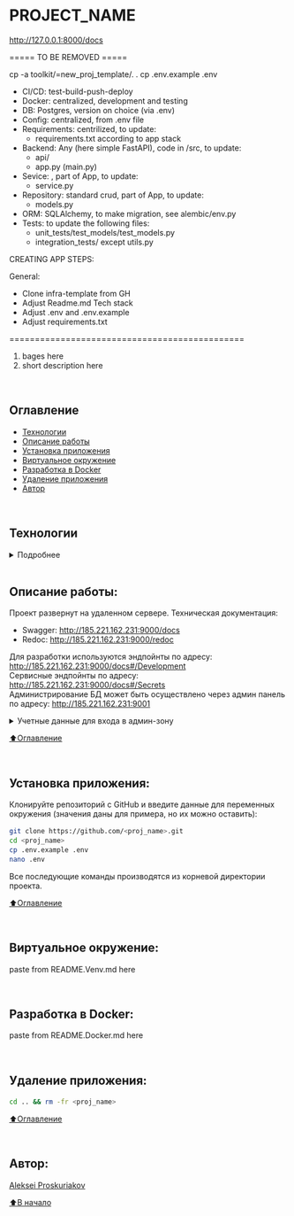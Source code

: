 # PROJECT_NAME

http://127.0.0.1:8000/docs

===== TO BE REMOVED =====

cp -a toolkit/=new_proj_template/. .
cp .env.example .env


- CI/CD: test-build-push-deploy
- Docker: centralized, development and testing
- DB: Postgres, version on choice (via .env)
- Config: centralized, from .env file
- Requirements: centrilized, to update:
    * requirements.txt according to app stack
- Backend: Any (here simple FastAPI), code in /src, to update:
    * api/
    * app.py (main.py)
- Sevice: , part of App, to update:
    * service.py
- Repository: standard crud, part of App, to update:
    * models.py
- ORM: SQLAlchemy, to make migration, see alembic/env.py
- Tests: to update the following files:
    * unit_tests/test_models/test_models.py
    * integration_tests/ except utils.py

CREATING APP STEPS:

General:
- Clone infra-template from GH
- Adjust Readme.md Tech stack
- Adjust .env and .env.example
- Adjust requirements.txt

==============================================

1. bages here
2. short description here

<br>


## Оглавление
- [Технологии](#технологии)
- [Описание работы](#описание-работы)
- [Установка приложения](#установка-приложения)
- [Виртуальное окружение](#виртуальное-окружение)
- [Разработка в Docker](#разработка-в-Docker)
- [Удаление приложения](#удаление-приложения)
- [Автор](#автор)

<br>


## Технологии
<details><summary>Подробнее</summary><br>

[![Python](https://img.shields.io/badge/python-3.10%20%7C%203.11%20%7C%203.12%20%7C%203.13-blue?logo=python)](https://www.python.org/)
[![aiogram](https://img.shields.io/badge/aiogram-3-blue?logo=aiogram)](https://aiogram.dev/)
[![FastAPI](https://img.shields.io/badge/-FastAPI-464646?logo=fastapi)](https://fastapi.tiangolo.com/)
[![FastAPI_Users](https://img.shields.io/badge/-FastAPI--Users-464646?logo=fastapi-users)](https://fastapi-users.github.io/fastapi-users/)
[![Pydantic](https://img.shields.io/badge/pydantic-2-blue?logo=Pydantic)](https://docs.pydantic.dev/)
[![PostgreSQL](https://img.shields.io/badge/-PostgreSQL-464646?logo=PostgreSQL)](https://www.postgresql.org/)
[![asyncpg](https://img.shields.io/badge/-asyncpg-464646?logo=PostgreSQL)](https://pypi.org/project/asyncpg/)
[![SQLAlchemy](https://img.shields.io/badge/SQLAlchemy-2-blue?logo=sqlalchemy)](https://www.sqlalchemy.org/)
[![Alembic](https://img.shields.io/badge/-Alembic-464646?logo=alembic)](https://alembic.sqlalchemy.org/en/latest/)
[![Uvicorn](https://img.shields.io/badge/-Uvicorn-464646?logo=Uvicorn)](https://www.uvicorn.org/)
[![docker](https://img.shields.io/badge/-Docker-464646?logo=docker)](https://www.docker.com/)
[![docker_compose](https://img.shields.io/badge/-Docker%20Compose-464646?logo=docker)](https://docs.docker.com/compose/)
[![docker_hub](https://img.shields.io/badge/-Docker_Hub-464646?logo=docker)](https://hub.docker.com/)
[![GitHub_Actions](https://img.shields.io/badge/-GitHub_Actions-464646?logo=GitHub)](https://docs.github.com/en/actions)
[![Nginx](https://img.shields.io/badge/-NGINX-464646?logo=NGINX)](https://nginx.org/en/docs/)
[![SWAG](https://img.shields.io/badge/-SWAG-464646?logo=swag)](https://docs.linuxserver.io/general/swag)
[![httpx](https://img.shields.io/badge/-httpx-464646?logo=httpx)](https://www.python-httpx.org/)
[![Pytest](https://img.shields.io/badge/-Pytest-464646?logo=Pytest)](https://docs.pytest.org/en/latest/)
[![Pytest-asyncio](https://img.shields.io/badge/-Pytest--asyncio-464646?logo=Pytest-asyncio)](https://pypi.org/project/pytest-asyncio/)
[![pytest-cov](https://img.shields.io/badge/-pytest--cov-464646?logo=codecov)](https://pytest-cov.readthedocs.io/en/latest/)
[![deepdiff](https://img.shields.io/badge/-deepdiff-464646?logo=deepdiff)](https://zepworks.com/deepdiff/6.3.1/diff.html)
[![pre-commit](https://img.shields.io/badge/-pre--commit-464646?logo=pre-commit)](https://pre-commit.com/)
[![toolkit](https://img.shields.io/badge/-toolkit-464646?logo=python)](https://pypi.org/project/app-toolkit-package/)

[⬆️Оглавление](#оглавление)

---

</details>
<br>


## Описание работы:

Проект развернут на удаленном сервере.
Техническая документация:
  - Swagger: http://185.221.162.231:9000/docs
  - Redoc: http://185.221.162.231:9000/redoc


Для разработки используются эндпойнты по адресу:
http://185.221.162.231:9000/docs#/Development<br>
Сервисные эндпойнты по адресу:
http://185.221.162.231:9000/docs#/Secrets<br>
Администрирование БД может быть осуществлено через админ панель по адресу:
http://185.221.162.231:9001<br>
<details><summary>Учетные данные для входа в админ-зону</summary><br>

Пароль: `postgres`<br>

![alt text](images/credentials.png)

</details>


[⬆️Оглавление](#оглавление)

<br>


## Установка приложения:
Клонируйте репозиторий с GitHub и введите данные для переменных окружения (значения даны для примера, но их можно оставить):

```bash
git clone https://github.com/<proj_name>.git
cd <proj_name>
cp .env.example .env
nano .env
```
Все последующие команды производятся из корневой директории проекта.

[⬆️Оглавление](#оглавление)

<br>


## Виртуальное окружение:
paste from README.Venv.md here

<br>


## Разработка в Docker:
paste from README.Docker.md here

<br>


## Удаление приложения:
```bash
cd .. && rm -fr <proj_name>
```

[⬆️Оглавление](#оглавление)

<br>


## Автор:
[Aleksei Proskuriakov](https://github.com/alexpro2022)

[⬆️В начало](#project_name)
